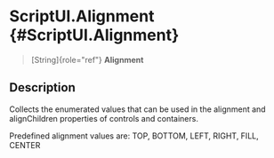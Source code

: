ScriptUI.Alignment {#ScriptUI.Alignment}
==================

> [String]{role="ref"} **Alignment**

Description
-----------

Collects the enumerated values that can be used in the alignment and
alignChildren properties of controls and containers.

Predefined alignment values are: TOP, BOTTOM, LEFT, RIGHT, FILL, CENTER
